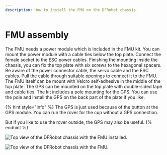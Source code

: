 ```yaml
---
description: How to install the FMU on the DFRobot chassis.
---
```


# FMU assembly

The FMU needs a power module which is included in the FMU kit. You can mount the power module with a cable ties below the top plate. Connect the female socket to the ESC power cables. Finishing the mounting inside the chassis, you can fix the top plate with six screws to the hexagonal spacers. Be aware of the power connector cable, the servo cable and the ESC cables. Pull the cable through suitable openings to connect it to the FMU. The FMU itself can be mount with Velcro self-adhesive in the middle of the top plate. The GPS can be mounted on the top plate with double-sided tape and cable ties. The kit includes a pole mounting for the GPS. You can use the pole and install the GPS on the back part of the plate if you like.

{% hint style="info" %}
The GPS is just used because of the button at the GPS module. You can run the rover for the cup without a GPS connection.

But if you like to use the rover outside, the GPS may also be useful.
{% endhint %}

![Top view of the DFRobot chassis with the FMU installed.](../../../.gitbook/assets/dfr\_top\_view.jpg)

![Top view of the DFRobot chassis with the FMU.](../../../.gitbook/assets/chassis+fmu\_4.jpg)
